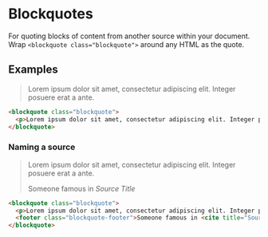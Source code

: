 <!--
@@@title:Blockquotes@@@
@@@section:Styles@@@
-->

# Blockquotes

For quoting blocks of content from another source within your document. Wrap `<blockquote class="blockquote">` around any HTML as the quote.


## Examples

<div class="doc-example">
  <blockquote class="blockquote">
    <p>Lorem ipsum dolor sit amet, consectetur adipiscing elit. Integer posuere erat a ante.</p>
  </blockquote>
</div>

```html
<blockquote class="blockquote">
  <p>Lorem ipsum dolor sit amet, consectetur adipiscing elit. Integer posuere erat a ante.</p>
</blockquote>
```

### Naming a source

<div class="doc-example">
  <blockquote class="blockquote">
    <p>Lorem ipsum dolor sit amet, consectetur adipiscing elit. Integer posuere erat a ante.</p>
    <footer class="blockquote-footer">Someone famous in <cite title="Source Title">Source Title</cite></footer>
  </blockquote>
</div>

```html
<blockquote class="blockquote">
  <p>Lorem ipsum dolor sit amet, consectetur adipiscing elit. Integer posuere erat a ante.</p>
  <footer class="blockquote-footer">Someone famous in <cite title="Source Title">Source Title</cite></footer>
</blockquote>
```
